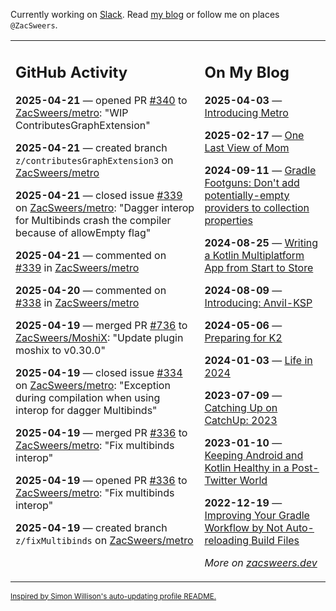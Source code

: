 Currently working on [Slack](https://slack.com/). Read [my blog](https://zacsweers.dev/) or follow me on places `@ZacSweers`.

<table><tr><td valign="top" width="60%">

## GitHub Activity
<!-- githubActivity starts -->
**2025-04-21** — opened PR [#340](https://github.com/ZacSweers/metro/pull/340) to [ZacSweers/metro](https://github.com/ZacSweers/metro): "WIP ContributesGraphExtension"

**2025-04-21** — created branch `z/contributesGraphExtension3` on [ZacSweers/metro](https://github.com/ZacSweers/metro)

**2025-04-21** — closed issue [#339](https://github.com/ZacSweers/metro/issues/339) on [ZacSweers/metro](https://github.com/ZacSweers/metro): "Dagger interop for Multibinds crash the compiler because of allowEmpty flag"

**2025-04-21** — commented on [#339](https://github.com/ZacSweers/metro/issues/339#issuecomment-2818440473) in [ZacSweers/metro](https://github.com/ZacSweers/metro)

**2025-04-20** — commented on [#338](https://github.com/ZacSweers/metro/issues/338#issuecomment-2817263568) in [ZacSweers/metro](https://github.com/ZacSweers/metro)

**2025-04-19** — merged PR [#736](https://github.com/ZacSweers/MoshiX/pull/736) to [ZacSweers/MoshiX](https://github.com/ZacSweers/MoshiX): "Update plugin moshix to v0.30.0"

**2025-04-19** — closed issue [#334](https://github.com/ZacSweers/metro/issues/334) on [ZacSweers/metro](https://github.com/ZacSweers/metro): "Exception during compilation when using interop for dagger Multibinds"

**2025-04-19** — merged PR [#336](https://github.com/ZacSweers/metro/pull/336) to [ZacSweers/metro](https://github.com/ZacSweers/metro): "Fix multibinds interop"

**2025-04-19** — opened PR [#336](https://github.com/ZacSweers/metro/pull/336) to [ZacSweers/metro](https://github.com/ZacSweers/metro): "Fix multibinds interop"

**2025-04-19** — created branch `z/fixMultibinds` on [ZacSweers/metro](https://github.com/ZacSweers/metro)
<!-- githubActivity ends -->
</td><td valign="top" width="40%">

## On My Blog
<!-- blog starts -->
**2025-04-03** — [Introducing Metro](https://www.zacsweers.dev/introducing-metro/)

**2025-02-17** — [One Last View of Mom](https://www.zacsweers.dev/one-last-view-of-mom/)

**2024-09-11** — [Gradle Footguns: Don't add potentially-empty providers to collection properties](https://www.zacsweers.dev/gradle-footgun-adding-empty-providers-to-collection-properties/)

**2024-08-25** — [Writing a Kotlin Multiplatform App from Start to Store](https://www.zacsweers.dev/writing-a-kotlin-multiplatform-app-from-start-to-store/)

**2024-08-09** — [Introducing: Anvil-KSP](https://www.zacsweers.dev/introducing-anvil-ksp/)

**2024-05-06** — [Preparing for K2](https://www.zacsweers.dev/preparing-for-k2/)

**2024-01-03** — [Life in 2024](https://www.zacsweers.dev/life-in-2024/)

**2023-07-09** — [Catching Up on CatchUp: 2023](https://www.zacsweers.dev/catching-up-on-catchup-2023/)

**2023-01-10** — [Keeping Android and Kotlin Healthy in a Post-Twitter World](https://www.zacsweers.dev/keeping-android-healthy/)

**2022-12-19** — [Improving Your Gradle Workflow by Not Auto-reloading Build Files](https://www.zacsweers.dev/improving-your-workflow-by-not-auto-reloading-build-files/)
<!-- blog ends -->
_More on [zacsweers.dev](https://zacsweers.dev/)_
</td></tr></table>

<sub><a href="https://simonwillison.net/2020/Jul/10/self-updating-profile-readme/">Inspired by Simon Willison's auto-updating profile README.</a></sub>